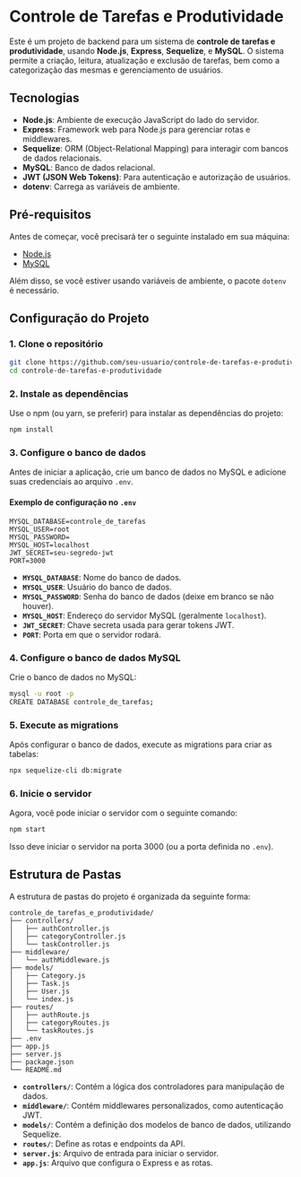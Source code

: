 # Controle de Tarefas e Produtividade

Este é um projeto de backend para um sistema de **controle de tarefas e produtividade**, usando **Node.js**, **Express**, **Sequelize**, e **MySQL**. O sistema permite a criação, leitura, atualização e exclusão de tarefas, bem como a categorização das mesmas e gerenciamento de usuários.

## Tecnologias

- **Node.js**: Ambiente de execução JavaScript do lado do servidor.
- **Express**: Framework web para Node.js para gerenciar rotas e middlewares.
- **Sequelize**: ORM (Object-Relational Mapping) para interagir com bancos de dados relacionais.
- **MySQL**: Banco de dados relacional.
- **JWT (JSON Web Tokens)**: Para autenticação e autorização de usuários.
- **dotenv**: Carrega as variáveis de ambiente.

## Pré-requisitos

Antes de começar, você precisará ter o seguinte instalado em sua máquina:

- [Node.js](https://nodejs.org/)
- [MySQL](https://www.mysql.com/)

Além disso, se você estiver usando variáveis de ambiente, o pacote `dotenv` é necessário.

## Configuração do Projeto

### 1. Clone o repositório

```bash
git clone https://github.com/seu-usuario/controle-de-tarefas-e-produtividade.git
cd controle-de-tarefas-e-produtividade
```

### 2. Instale as dependências

Use o npm (ou yarn, se preferir) para instalar as dependências do projeto:

```bash
npm install
```

### 3. Configure o banco de dados

Antes de iniciar a aplicação, crie um banco de dados no MySQL e adicione suas credenciais ao arquivo `.env`.

#### Exemplo de configuração no `.env`

```env
MYSQL_DATABASE=controle_de_tarefas
MYSQL_USER=root
MYSQL_PASSWORD=
MYSQL_HOST=localhost
JWT_SECRET=seu-segredo-jwt
PORT=3000
```

- **`MYSQL_DATABASE`**: Nome do banco de dados.
- **`MYSQL_USER`**: Usuário do banco de dados.
- **`MYSQL_PASSWORD`**: Senha do banco de dados (deixe em branco se não houver).
- **`MYSQL_HOST`**: Endereço do servidor MySQL (geralmente `localhost`).
- **`JWT_SECRET`**: Chave secreta usada para gerar tokens JWT.
- **`PORT`**: Porta em que o servidor rodará.

### 4. Configure o banco de dados MySQL

Crie o banco de dados no MySQL:

```bash
mysql -u root -p
CREATE DATABASE controle_de_tarefas;
```

### 5. Execute as migrations

Após configurar o banco de dados, execute as migrations para criar as tabelas:

```bash
npx sequelize-cli db:migrate
```

### 6. Inicie o servidor

Agora, você pode iniciar o servidor com o seguinte comando:

```bash
npm start
```

Isso deve iniciar o servidor na porta 3000 (ou a porta definida no `.env`).

## Estrutura de Pastas

A estrutura de pastas do projeto é organizada da seguinte forma:

```
controle_de_tarefas_e_produtividade/
├── controllers/
│   ├── authController.js
│   ├── categoryController.js
│   └── taskController.js
├── middleware/
│   └── authMiddleware.js
├── models/
│   ├── Category.js
│   ├── Task.js
│   ├── User.js
│   └── index.js
├── routes/
│   ├── authRoute.js
│   ├── categoryRoutes.js
│   └── taskRoutes.js
├── .env
├── app.js
├── server.js
├── package.json
└── README.md
```

- **`controllers/`**: Contém a lógica dos controladores para manipulação de dados.
- **`middleware/`**: Contém middlewares personalizados, como autenticação JWT.
- **`models/`**: Contém a definição dos modelos de banco de dados, utilizando Sequelize.
- **`routes/`**: Define as rotas e endpoints da API.
- **`server.js`**: Arquivo de entrada para iniciar o servidor.
- **`app.js`**: Arquivo que configura o Express e as rotas.
